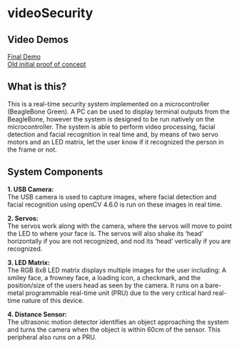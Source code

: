 # videoSecurity

## Video Demos ##

[Final Demo](https://www.youtube.com/shorts/5ZF8nbTvUDc)    
[Old initial proof of concept](https://www.youtube.com/shorts/GQ6ElP9bKJY)

## What is this? ##
This is a real-time security system implemented on a microcontroller (BeagleBone Green). A PC can be used to display terminal outputs from the BeagleBone, however the system is designed to be run natively on the microcontroller. The system is able to perform video processing, facial detection and facial recognition in real time and, by means of two servo motors and an LED matrix, let the user know if it recognized the person in the frame or not.

## System Components ##
**1\. USB Camera:** \
The USB camera is used to capture images, where facial detection and facial recognition using openCV 4.6.0 is run on these images in real time.

**2\. Servos:** \
The servos work along with the camera, where the servos will move to point the LED to where your face is. The servos will also shake its ‘head’ horizontally if you are not recognized, and nod its ‘head’ vertically if you are recognized.

**3\. LED Matrix:** \
The RGB 8x8 LED matrix displays multiple images for the user including: A smiley face, a frowney face, a loading icon, a checkmark, and the position/size of the users head as seen by the camera. It runs on a bare-metal programmable real-time unit (PRU) due to the very critical hard real-time nature of this device.

**4\. Distance Sensor:**  \
The ultrasonic motion detector identifies an object approaching the system and turns the camera when the object is within 60cm of the sensor. This peripheral also runs on a PRU.
